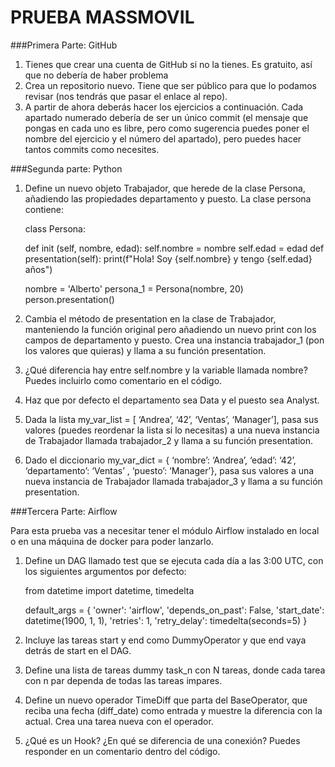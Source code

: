 # PRUEBA MASSMOVIL

###Primera Parte: GitHub

1)	Tienes que crear una cuenta de GitHub si no la tienes. Es gratuito, así que no debería de haber problema
2)	Crea un repositorio nuevo. Tiene que ser público para que lo podamos revisar (nos tendrás que pasar el enlace al repo).
3)	A partir de ahora deberás hacer los ejercicios a continuación. Cada apartado numerado debería de ser un único commit 
      (el mensaje que pongas en cada uno es libre, pero como sugerencia puedes poner el nombre del ejercicio y el número del apartado), 
      pero puedes hacer tantos commits como necesites.

###Segunda parte: Python

1)	Define un nuevo objeto Trabajador, que herede de la clase Persona, añadiendo las propiedades departamento y puesto. La clase persona contiene:

    class Persona:

    def init (self, nombre, edad):
        self.nombre = nombre 
        self.edad = edad
    def presentation(self):
        print(f"Hola! Soy {self.nombre} y tengo {self.edad} años")

    nombre = 'Alberto'
    persona_1 = Persona(nombre, 20) 
    person.presentation()

2)	Cambia el método de presentation en la clase de Trabajador, manteniendo la función original pero añadiendo un nuevo print con los campos de departamento y puesto. Crea una instancia trabajador_1 (pon los valores que quieras) y llama a su función presentation.
3)	¿Qué diferencia hay entre self.nombre y la variable llamada nombre? Puedes incluirlo como comentario en el código.
4)	Haz que por defecto el departamento sea Data y el puesto sea Analyst.
5)	Dada la lista my_var_list = [ ‘Andrea’, ‘42’, ‘Ventas’, ‘Manager’], pasa sus valores (puedes reordenar la lista si lo necesitas) a una nueva instancia de Trabajador llamada trabajador_2 y llama a su función presentation.
6)	Dado el diccionario my_var_dict = { ‘nombre’: ‘Andrea’, ‘edad’: ‘42’, ‘departamento’: ‘Ventas’ , ‘puesto’: ‘Manager’}, pasa sus valores a una nueva instancia de Trabajador llamada trabajador_3 y llama a su función presentation.


###Tercera Parte: Airflow

Para esta prueba vas a necesitar tener el módulo Airflow instalado en local o en una máquina de docker para poder lanzarlo.
1)	Define un DAG llamado test que se ejecuta cada día a las 3:00 UTC, con los siguientes argumentos por defecto:
        
    from datetime import datetime, timedelta

    default_args = {
        'owner': 'airflow', 
        'depends_on_past': False, 
        'start_date': datetime(1900, 1, 1),
        'retries': 1,
        'retry_delay': timedelta(seconds=5)
    }

2)	Incluye las tareas start y end como DummyOperator y que end vaya detrás de start en el DAG.
3)	Define una lista de tareas dummy task_n con N tareas, donde cada tarea con n par dependa de todas las tareas impares.
4)	Define un nuevo operador TimeDiff que parta del BaseOperator, que reciba una fecha (diff_date) como entrada y muestre la diferencia con la actual. Crea una tarea nueva con el operador.
5)	¿Qué es un Hook? ¿En qué se diferencia de una conexión? Puedes responder en un comentario dentro del código.